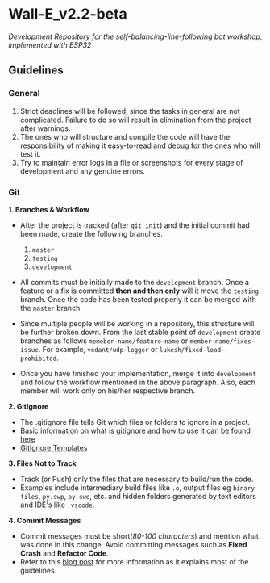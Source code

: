 # Wall-E_v2.2-beta

*Development Repository for the self-balancing-line-following bot workshop, implemented with ESP32*

## Guidelines

### General

1) Strict deadlines will be followed, since the tasks in general are not complicated. Failure to do so will result in elimination from the project after warnings.
2) The ones who will structure and compile the code will have the responsibility of making it easy-to-read and debug for the ones who will test it.
3) Try to maintain error logs in a file or screenshots for every stage of development and any genuine errors.

### Git

**1. Branches & Workflow**

* After the project is tracked (after `git init`) and the initial commit had been made, create the following branches.        
    1. `master`     
    2. `testing`        
    3. `development`        

* All commits must be initially made to the `development` branch. Once a feature or a fix is committed **then and then only** will it move the `testing` branch. Once the code has been tested properly it can be merged with the `master` branch.

* Since multiple people will be working in a repository, this structure will be further broken down. From the last stable point of `development` create branches as follows `memeber-name/feature-name` or `member-name/fixes-issue`. For example, `vedant/udp-logger` or `lukesh/fixed-load-prohibited`. 

* Once you have finished your implementation, merge it into `development` and follow the workflow mentioned in the above paragraph. Also, each member will work only on his/her respective branch.

**2. GitIgnore**
* The .gitignore file tells Git which files or folders to ignore in a project.
* Basic information on what is gitignore and how to use it can be found [here](https://www.freecodecamp.org/news/gitignore-what-is-it-and-how-to-add-to-repo/)
* [GitIgnore Templates](https://github.com/github/gitignore)

**3. Files Not to Track**
* Track (or Push) only the files that are necessary to build/run the code.
* Examples include intermediary build files like `.o`\, output files eg `binary files`, `py.swp`, `py.swo`, etc. and hidden folders generated by text editors and IDE's like `.vscode`.

**4. Commit Messages**
* Commit messages must be short(*80-100 characters*) and mention what was done in this change. Avoid committing messages such as **Fixed Crash** and **Refactor Code**.
* Refer to this [blog post](https://chris.beams.io/posts/git-commit/) for more information as it explains most of the guidelines.


